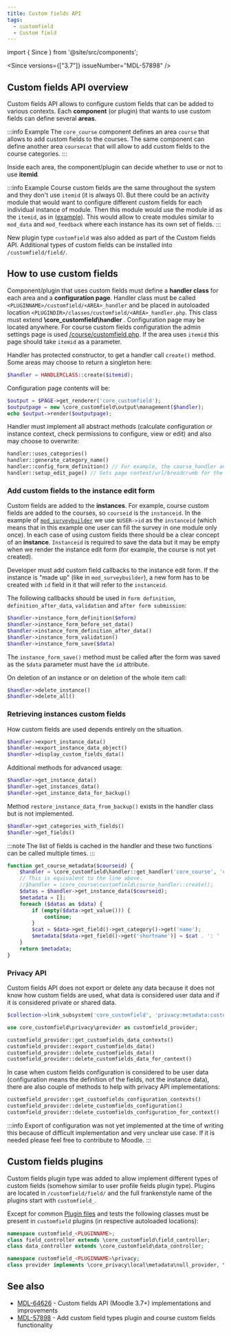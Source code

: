 ```yaml
---
title: Custom fields API
tags:
  - customfield
  - Custom field
---
```


import { Since } from '@site/src/components';

<Since versions={["3.7"]} issueNumber="MDL-57898" />

## Custom fields API overview

Custom fields API allows to configure custom fields that can be added to various contexts. Each **component** (or plugin) that wants to use custom fields can define several **areas**.

:::info Example
The `core_course` component defines an area `course` that allows to add custom fields to the courses. The same component can define another area `coursecat` that will allow to add custom fields to the course categories.
:::

Inside each area, the component/plugin can decide whether to use or not to use **itemid**.

:::info Example
Course custom fields are the same throughout the system and they don't use `itemid` (it is always 0). But there could be an activity module that would want to configure different custom fields for each individual instance of module. Then this module would use the module id as the `itemid`, as in ([example](https://github.com/marinaglancy/moodle-mod_surveybuilder)). This would allow to create modules similar to `mod_data` and `mod_feedback` where each instance has its own set of fields.
:::

New plugin type `customfield` was also added as part of the Custom fields API. Additional types of custom fields can be installed into `/customfield/field/`.

## How to use custom fields

Component/plugin that uses custom fields must define a **handler class** for each area and a **configuration page**. Handler class must be called `<PLUGINNAME>/customfield/<AREA>_handler` and be placed in autoloaded location  `<PLUGINDIR>/classes/customfield/<AREA>_handler.php`. This class must extend **\core_customfield\handler** . Configuration page may be located anywhere. For course custom fields configuration the admin settings page is used [/course/customfield.php](https://github.com/moodle/moodle/blob/master/course/customfield.php). If the area uses `itemid` this page should take `itemid` as a parameter.

Handler has protected constructor, to get a handler call `create()` method. Some areas may choose to return a singleton here:

```php
$handler = HANDLERCLASS::create($itemid);
```

Configuration page contents will be:

```php
$output = $PAGE->get_renderer('core_customfield');
$outputpage = new \core_customfield\output\management($handler);
echo $output->render($outputpage);
```

Handler must implement all abstract methods (calculate configuration or instance context, check permissions to configure, view or edit) and also may choose to overwrite:

```php
handler::uses_categories()
handler::generate_category_name()
handler::config_form_definition() // For example, the course_handler adds "locked" and "visibility" settings that control who can edit or view the particular field.
handler::setup_edit_page() // Sets page context/url/breadcrumb for the customfield/edit.php page, in some cases it must be overridden.
```

### Add custom fields to the instance edit form

Custom fields are added to the **instances**. For example, course custom fields are added to the courses, so `courseid` is the `instanceid`. In the example of [`mod_surveybuilder`](https://github.com/marinaglancy/moodle-mod_surveybuilder) we use `$USER->id` as the `instanceid` (which means that in this example one user can fill the survey in one module only once). In each case of using custom fields there should be a clear concept of an **instance**. `Instanceid` is required to save the data but it may be empty when we render the instance edit form (for example, the course is not yet created).

Developer must add custom field callbacks to the instance edit form. If the instance is "made up" (like in `mod_surveybuilder`), a new form has to be created with `id` field in it that will refer to the `instanceid`.

The following callbacks should be used in `form definition`, `definition_after_data`, `validation` and `after form submission`:

```php
$handler->instance_form_definition($mform)
$handler->instance_form_before_set_data()
$handler->instance_form_definition_after_data()
$handler->instance_form_validation()
$handler->instance_form_save($data)
```

The `instance_form_save()` method must be called after the form was saved as the `$data` parameter must have the `id` attribute.

On deletion of an instance or on deletion of the whole item call:

```php
$handler->delete_instance()
$handler->delete_all()
```

### Retrieving instances custom fields

How custom fields are used depends entirely on the situation.

```php title="Handler methods to retrieve custom fields values for the given instance(s)"
$handler->export_instance_data()
$handler->export_instance_data_object()
$handler->display_custom_fields_data()
```

Additional methods for advanced usage:

```php
$handler->get_instance_data()
$handler->get_instances_data()
$handler->get_instance_data_for_backup()
```

Method `restore_instance_data_from_backup()` exists in the handler class but is not implemented.

```php title="To retrieve the list of custom fields used in the given component/area/itemid"
$handler->get_categories_with_fields()
$handler->get_fields()
```

:::note
The list of fields is cached in the handler and these two functions can be called multiple times.
:::

```php title="Example code for course custom fields. This function will return all the custom fields for a given courseid"
function get_course_metadata($courseid) {
    $handler = \core_customfield\handler::get_handler('core_course', 'course');
    // This is equivalent to the line above.
    //$handler = \core_course\customfield\course_handler::create();
    $datas = $handler->get_instance_data($courseid);
    $metadata = [];
    foreach ($datas as $data) {
        if (empty($data->get_value())) {
            continue;
        }
        $cat = $data->get_field()->get_category()->get('name');
        $metadata[$data->get_field()->get('shortname')] = $cat . ': ' . $data->get_value();
    }
    return $metadata;
}
```

### Privacy API

Custom fields API does not export or delete any data because it does not know how custom fields are used, what data is considered user data and if it is considered private or shared data.

```php title="Plugins that store user information in custom fields should link subsystem in their get_metadata"
$collection->link_subsystem('core_customfield', 'privacy:metadata:customfieldpurpose');
```

```php title="They can use the following methods in the export/delete functions"
use core_customfield\privacy\provider as customfield_provider;

customfield_provider::get_customfields_data_contexts()
customfield_provider::export_customfields_data()
customfield_provider::delete_customfields_data()
customfield_provider::delete_customfields_data_for_context()
```

In case when custom fields configuration is considered to be user data (configuration means the definition of the fields, not the instance data), there are also couple of methods to help with privacy API implementations:

```php
customfield_provider::get_customfields_configuration_contexts()
customfield_provider::delete_customfields_configuration()
customfield_provider::delete_customfields_configuration_for_context()
```

:::info
Export of configuration was not yet implemented at the time of writing this because of difficult implementation and very unclear use case. If it is needed please feel free to contribute to Moodle.
:::

## Custom fields plugins

Custom fields plugin type was added to allow implement different types of custom fields (somehow similar to user profile fields plugin type). Plugins are located in `/customfield/field/` and the full frankenstyle name of the plugins start with `customfield_`.

Except for common [Plugin files](../../commonfiles/index.mdx) and tests the following classes must be present in `customfield` plugins (in respective autoloaded locations):

```php
namespace customfield_<PLUGINNAME>;
class field_controller extends \core_customfield\field_controller;
class data_controller extends \core_customfield\data_controller;

namespace customfield_<PLUGINNAME>\privacy;
class provider implements \core_privacy\local\metadata\null_provider, \core_customfield\privacy\customfield_provider;
```

## See also

- [MDL-64626](https://tracker.moodle.org/browse/MDL-64626) - Custom fields API (Moodle 3.7+) implementations and improvements
- [MDL-57898](https://tracker.moodle.org/browse/MDL-57898) - Add custom field types plugin and course custom fields functionality
